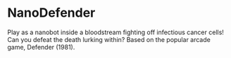 # NanoDefender
Play as a nanobot inside a bloodstream fighting off infectious cancer cells! Can you defeat the death lurking within? Based on the popular arcade game, Defender (1981).
